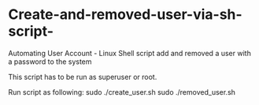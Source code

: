 # Create-and-removed-user-via-sh-script-
Automating User Account - Linux Shell script add and removed a user with a password to the system

This script has to be run as superuser or root. 

Run script as following: 
sudo ./create_user.sh
sudo ./removed_user.sh


